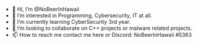 - 👋 Hi, I’m @NoBeerInHawaii
- 👀 I’m interested in Programming, Cybersecurity, IT at all.
- 🌱 I’m currently learning CyberSecurity 3rd year.
- 💞️ I’m looking to collaborate on C++ projects or malware related projects.
- 📫 How to reach me contact me here or Discord: NoBeerInHawaii #5363

<!---
NoBeerInHawaii/NoBeerInHawaii is a ✨ special ✨ repository because its `README.md` (this file) appears on your GitHub profile.
You can click the Preview link to take a look at your changes.
--->
